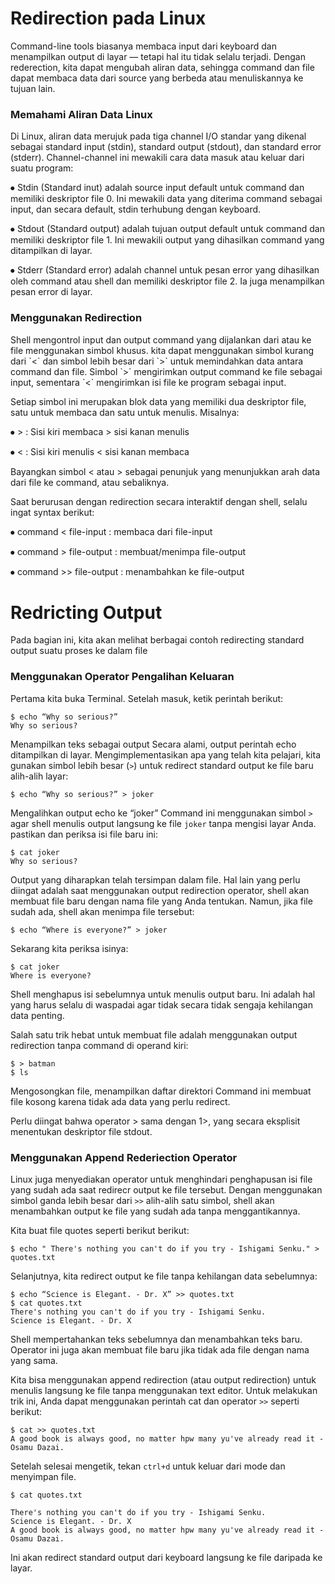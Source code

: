 # Redirection pada Linux
Command-line tools biasanya membaca input dari keyboard dan menampilkan output di layar — tetapi hal itu tidak selalu terjadi. Dengan rederection, kita dapat mengubah aliran data, sehingga command dan file dapat membaca data dari source yang berbeda atau menuliskannya ke tujuan lain.

<h3>Memahami Aliran Data Linux</h3>
Di Linux, aliran data merujuk pada tiga channel I/O standar yang dikenal sebagai standard input (stdin), standard output (stdout), dan standard error (stderr). Channel-channel ini mewakili cara data masuk atau keluar dari suatu program:


⦁ Stdin (Standard inut) adalah source input default untuk command dan memiliki deskriptor file 0. Ini mewakili data yang diterima command sebagai input, dan secara default, stdin terhubung dengan keyboard.

⦁ Stdout (Standard output) adalah tujuan output default untuk command dan memiliki deskriptor file 1. Ini mewakili output yang dihasilkan command yang ditampilkan di layar.

⦁ Stderr (Standard error) adalah channel untuk pesan error yang dihasilkan oleh command atau shell dan memiliki deskriptor file 2. Ia juga menampilkan pesan error di layar.

<h3> Menggunakan Redirection </h3>
Shell mengontrol input dan output command yang dijalankan dari atau ke file menggunakan simbol khusus. kita dapat menggunakan simbol kurang dari `<` dan simbol lebih besar dari `>` untuk memindahkan data antara command dan file. Simbol `>` mengirimkan output command ke file sebagai input, sementara `<` mengirimkan isi file ke program sebagai input.

Setiap simbol ini merupakan blok data yang memiliki dua deskriptor file, satu untuk membaca dan satu untuk menulis. Misalnya:

⦁ > : Sisi kiri membaca > sisi kanan menulis

⦁ < : Sisi kiri menulis < sisi kanan membaca

Bayangkan simbol < atau > sebagai penunjuk yang menunjukkan arah data dari file ke command, atau sebaliknya.

Saat berurusan dengan redirection secara interaktif dengan shell, selalu ingat syntax berikut:

⦁ command < file-input : membaca dari file-input

⦁ command > file-output : membuat/menimpa file-output

⦁ command >> file-output : menambahkan ke file-output


# Redricting Output
Pada bagian ini, kita akan melihat berbagai contoh redirecting standard output suatu proses ke dalam file

<h3>Menggunakan Operator Pengalihan Keluaran</h3>
Pertama kita buka Terminal. Setelah masuk, ketik perintah berikut:

```
$ echo “Why so serious?”
Why so serious?
```

Menampilkan teks sebagai output
Secara alami, output perintah echo ditampilkan di layar. Mengimplementasikan apa yang telah kita pelajari, kita gunakan simbol lebih besar (`>`) untuk redirect standard output ke file baru alih-alih layar:
```
$ echo “Why so serious?” > joker
```
Mengalihkan output echo ke “joker”
Command ini menggunakan simbol `>` agar shell menulis output langsung ke file `joker` tanpa mengisi layar Anda. pastikan dan periksa isi file baru ini:
```
$ cat joker
Why so serious?
```
Output yang diharapkan telah tersimpan dalam file. Hal lain yang perlu diingat adalah saat menggunakan output redirection operator, shell akan membuat file baru dengan nama file yang Anda tentukan. Namun, jika file sudah ada, shell akan menimpa file tersebut:
```
$ echo “Where is everyone?” > joker
```
Sekarang kita periksa isinya:
```
$ cat joker
Where is everyone?
```
Shell menghapus isi sebelumnya untuk menulis output baru. Ini adalah hal yang harus selalu di waspadai agar tidak secara tidak sengaja kehilangan data penting.

Salah satu trik hebat untuk membuat file adalah menggunakan output redirection tanpa command di operand kiri:
```
$ > batman
$ ls
```
Mengosongkan file, menampilkan daftar direktori
Command ini membuat file kosong karena tidak ada data yang perlu redirect.

Perlu diingat bahwa operator > sama dengan 1>, yang secara eksplisit menentukan deskriptor file stdout.

<h3>Menggunakan Append Rederiection Operator</h3>

Linux juga menyediakan operator untuk menghindari penghapusan isi file yang sudah ada saat redirecr output ke file tersebut. Dengan menggunakan simbol ganda lebih besar dari `>>` alih-alih satu simbol, shell akan menambahkan output ke file yang sudah ada tanpa menggantikannya.

Kita buat file quotes seperti berikut berikut:
```
$ echo " There's nothing you can't do if you try - Ishigami Senku." > quotes.txt
```
Selanjutnya, kita redirect output ke file tanpa kehilangan data sebelumnya:
```
$ echo “Science is Elegant. - Dr. X” >> quotes.txt 
$ cat quotes.txt 
There's nothing you can't do if you try - Ishigami Senku.
Science is Elegant. - Dr. X
```
Shell mempertahankan teks sebelumnya dan menambahkan teks baru. Operator ini juga akan membuat file baru jika tidak ada file dengan nama yang sama.

Kita bisa menggunakan append redirection (atau output redirection) untuk menulis langsung ke file tanpa menggunakan text editor. Untuk melakukan trik ini, Anda dapat menggunakan perintah cat dan operator `>>` seperti berikut:
```
$ cat >> quotes.txt
A good book is always good, no matter hpw many yu've already read it - Osamu Dazai.
```
Setelah selesai mengetik, tekan `ctrl+d` untuk keluar dari mode dan menyimpan file. 
```
$ cat quotes.txt
```
```
There's nothing you can't do if you try - Ishigami Senku.
Science is Elegant. - Dr. X
A good book is always good, no matter hpw many yu've already read it - Osamu Dazai.
```
Ini akan redirect standard output dari keyboard langsung ke file daripada ke layar.
